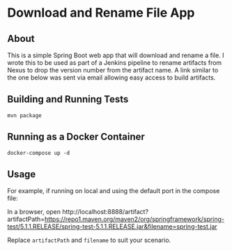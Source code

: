 # Download and Rename File App

## About

This is a simple Spring Boot web app that will download and rename a file.  I wrote this to be used as part of a Jenkins pipeline to rename artifacts from Nexus to drop the version number from the artifact name.  A link similar to the one below was sent via email allowing easy access to build artifacts.

## Building and Running Tests

```mvn package```

## Running as a Docker Container

```docker-compose up -d```

## Usage

For example, if running on local and using the default port in the compose file:

In a browser, open http://localhost:8888/artifact?artifactPath=https://repo1.maven.org/maven2/org/springframework/spring-test/5.1.1.RELEASE/spring-test-5.1.1.RELEASE.jar&filename=spring-test.jar

Replace `artifactPath` and `filename` to suit your scenario.